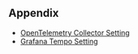 ## Appendix

- [OpenTelemetry Collector Setting](https://github.com/jemlog/kubernetes_grafana_lgtm_test/blob/master/docs/otel-collector-setting.md)
- [Grafana Tempo Setting](https://github.com/jemlog/kubernetes_grafana_lgtm_test/blob/master/docs/tempo-setting.md)